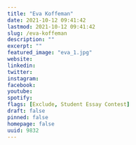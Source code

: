 ```yaml
---
title: "Eva Koffeman"
date: 2021-10-12 09:41:42
lastmod: 2021-10-12 09:41:42
slug: /eva-koffeman
description: ""
excerpt: ""
featured_image: "eva_1.jpg"
website: 
linkedin: 
twitter: 
instagram: 
facebook: 
youtube: 
spotify: 
flags: [Exclude, Student Essay Contest]
draft: false
pinned: false
homepage: false
uuid: 9832
---
```


